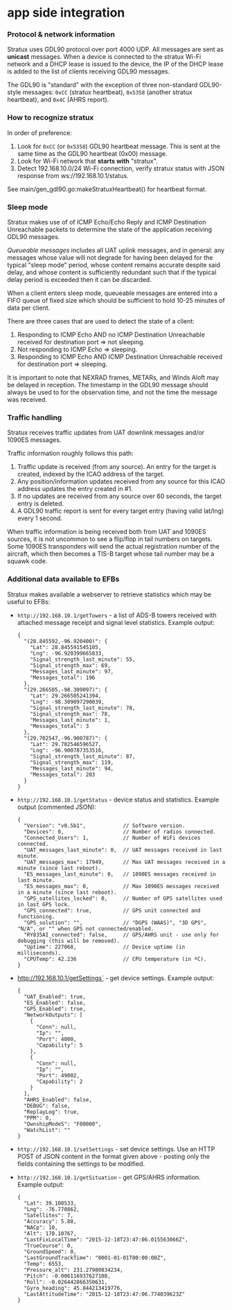 # app side integration

### Protocol & network information

Stratux uses GDL90 protocol over port 4000 UDP. All messages are sent as **unicast** messages. When a device is connected to the stratux Wi-Fi
network and a DHCP lease is issued to the device, the IP of the DHCP lease is added to the list of clients receiving GDL90 messages.


The GDL90 is "standard" with the exception of three non-standard GDL90-style messages: `0xCC` (stratux heartbeat), `0x5358` (another stratux heartbeat), and `0x4C` (AHRS report).

### How to recognize stratux

In order of preference:

1. Look for `0xCC` (or `0x5358`) GDL90 heartbeat message. This is sent at the same time as the GDL90 heartbeat (0x00) message.
2. Look for Wi-Fi network that **starts with** "stratux".
3. Detect 192.168.10.0/24 Wi-Fi connection, verify stratux status with JSON response from ws://192.168.10.1/status.

See main/gen_gdl90.go:makeStratuxHeartbeat() for heartbeat format.

### Sleep mode

Stratux makes use of of ICMP Echo/Echo Reply and ICMP Destination Unreachable packets to determine the state of the application receiving GDL90 messages.

*Queueable messages* includes all UAT uplink messages, and in general: any messages whose value will not degrade for having been delayed for
the typical "sleep mode" period, whose content remains accurate despite said delay, and whose content is sufficiently redundant such
that if the typical delay period is exceeded then it can be discarded.

When a client enters sleep mode, queueable messages are entered into a FIFO queue of fixed size which should be sufficient to hold 10-25 minutes of
data per client.

There are three cases that are used to detect the state of a client:

1. Responding to ICMP Echo AND no ICMP Destination Unreachable received for destination port => not sleeping.
2. Not responding to ICMP Echo => sleeping.
3. Responding to ICMP Echo AND ICMP Destination Unreachable received for destination port => sleeping.

It is important to note that NEXRAD frames, METARs, and Winds Aloft may be delayed in reception. The timestamp in the GDL90 message should always
be used to for the observation time, and not the time the message was received.

### Traffic handling

Stratux receives traffic updates from UAT downlink messages and/or 1090ES messages.

Traffic information roughly follows this path:

1. Traffic update is received (from any source). An entry for the target is created, indexed by the ICAO address of the target.
2. Any position/information updates received from any source for this ICAO address updates the entry created in #1.
3. If no updates are received from any source over 60 seconds, the target entry is deleted.
4. A GDL90 traffic report is sent for every target entry (having valid lat/lng) every 1 second.

When traffic information is being received both from UAT and 1090ES sources, it is not uncommon to see a flip/flop in tail numbers on targets.
Some 1090ES transponders will send the actual registration number of the aircraft, which then becomes a TIS-B target whose tail number may be
a squawk code.


### Additional data available to EFBs

Stratux makes available a webserver to retrieve statistics which may be useful to EFBs:

* `http://192.168.10.1/getTowers` - a list of ADS-B towers received with attached message receipt and signal level statistics. Example output:

      {
        "(28.845592,-96.920400)": {
          "Lat": 28.845591545105,
          "Lng": -96.920399665833,
          "Signal_strength_last_minute": 55,
          "Signal_strength_max": 69,
          "Messages_last_minute": 97,
          "Messages_total": 196
        },
        "(29.266505,-98.309097)": {
          "Lat": 29.266505241394,
          "Lng": -98.309097290039,
          "Signal_strength_last_minute": 78,
          "Signal_strength_max": 78,
          "Messages_last_minute": 1,
          "Messages_total": 3
        },
        "(29.702547,-96.900787)": {
          "Lat": 29.702546596527,
          "Lng": -96.900787353516,
          "Signal_strength_last_minute": 87,
          "Signal_strength_max": 119,
          "Messages_last_minute": 94,
          "Messages_total": 203
        }
      }

* `http://192.168.10.1/getStatus` - device status and statistics. Example output (commented JSON):

      {
        "Version": "v0.5b1",            // Software version.
        "Devices": 0,                   // Number of radios connected.
        "Connected_Users": 1,           // Number of WiFi devices connected.
        "UAT_messages_last_minute": 0,  // UAT messages received in last minute.
        "UAT_messages_max": 17949,      // Max UAT messages received in a minute (since last reboot).
        "ES_messages_last_minute": 0,   // 1090ES messages received in last minute.
        "ES_messages_max": 0,           // Max 1090ES messages received in a minute (since last reboot).
        "GPS_satellites_locked": 0,     // Number of GPS satellites used in last GPS lock.
        "GPS_connected": true,          // GPS unit connected and functioning.
        "GPS_solution": "",             // "DGPS (WAAS)", "3D GPS", "N/A", or "" when GPS not connected/enabled.
        "RY835AI_connected": false,     // GPS/AHRS unit - use only for debugging (this will be removed).
        "Uptime": 227068,               // Device uptime (in milliseconds).
        "CPUTemp": 42.236               // CPU temperature (in ºC).
      }

* http://192.168.10.1/getSettings` - get device settings. Example output:

      {
        "UAT_Enabled": true,
        "ES_Enabled": false,
        "GPS_Enabled": true,
        "NetworkOutputs": [
          {
            "Conn": null,
            "Ip": "",
            "Port": 4000,
            "Capability": 5
          },
          {
            "Conn": null,
            "Ip": "",
            "Port": 49002,
            "Capability": 2
          }
        ],
        "AHRS_Enabled": false,
        "DEBUG": false,
        "ReplayLog": true,
        "PPM": 0,
        "OwnshipModeS": "F00000",
        "WatchList": ""
      }

* `http://192.168.10.1/setSettings` - set device settings. Use an HTTP POST of JSON content in the format given above - posting only the fields containing the settings to be modified.

* `http://192.168.10.1/getSituation` - get GPS/AHRS information. Example output:

      {
        "Lat": 39.108533,
        "Lng": -76.770862,
        "Satellites": 7,
        "Accuracy": 5.88,
        "NACp": 10,
        "Alt": 170.10767,
        "LastFixLocalTime": "2015-12-18T23:47:06.015563066Z",
        "TrueCourse": 0,
        "GroundSpeed": 0,
        "LastGroundTrackTime": "0001-01-01T00:00:00Z",
        "Temp": 6553,
        "Pressure_alt": 231.27980834234,
        "Pitch": -0.006116937627108,
        "Roll": -0.026442866350631,
        "Gyro_heading": 45.844213419776,
        "LastAttitudeTime": "2015-12-18T23:47:06.774039623Z"
      }
      
